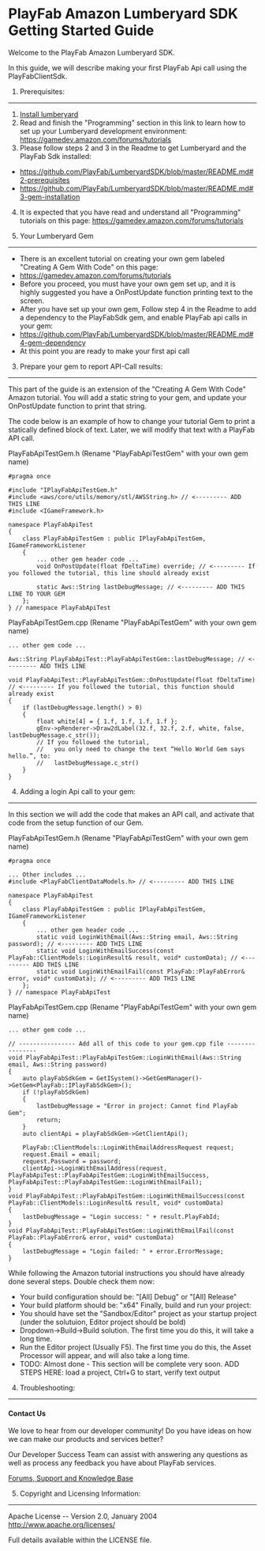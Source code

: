 PlayFab Amazon Lumberyard SDK Getting Started Guide
========
Welcome to the PlayFab Amazon Lumberyard SDK.

In this guide, we will describe making your first PlayFab Api call using the PlayFabClientSdk.

1. Prerequisites:
----

1. [Install lumberyard](https://aws.amazon.com/lumberyard/downloads/)
2. Read and finish the "Programming" section in this link to learn how to set up your Lumberyard development environment: https://gamedev.amazon.com/forums/tutorials
3. Please follow steps 2 and 3 in the Readme to get Lumberyard and the PlayFab Sdk installed:
 * https://github.com/PlayFab/LumberyardSDK/blob/master/README.md#2-prerequisites
 * https://github.com/PlayFab/LumberyardSDK/blob/master/README.md#3-gem-installation
4. It is expected that you have read and understand all "Programming" tutorials on this page: https://gamedev.amazon.com/forums/tutorials

2. Your Lumberyard Gem
----

* There is an excellent tutorial on creating your own gem labeled "Creating A Gem With Code" on this page:
 * https://gamedev.amazon.com/forums/tutorials
* Before you proceed, you must have your own gem set up, and it is highly suggested you have a OnPostUpdate function printing text to the screen.
* After you have set up your own gem, Follow step 4 in the Readme to add a dependency to the PlayFabSdk gem, and enable PlayFab api calls in your gem:
 * https://github.com/PlayFab/LumberyardSDK/blob/master/README.md#4-gem-dependency
* At this point you are ready to make your first api call

3. Prepare your gem to report API-Call results:
----

This part of the guide is an extension of the "Creating A Gem With Code" Amazon tutorial.  You will add a static string to your gem, and update your OnPostUpdate function to print that string.

The code below is an example of how to change your tutorial Gem to print a statically defined block of text.  Later, we will modify that text with a PlayFab API call.

PlayFabApiTestGem.h (Rename "PlayFabApiTestGem" with your own gem name)
```
#pragma once

#include "IPlayFabApiTestGem.h"
#include <aws/core/utils/memory/stl/AWSString.h> // <--------- ADD THIS LINE
#include <IGameFramework.h>

namespace PlayFabApiTest
{
    class PlayFabApiTestGem : public IPlayFabApiTestGem, IGameFrameworkListener
    {
        ... other gem header code ...
        void OnPostUpdate(float fDeltaTime) override; // <--------- If you followed the tutorial, this line should already exist

        static Aws::String lastDebugMessage; // <--------- ADD THIS LINE TO YOUR GEM
    };
} // namespace PlayFabApiTest
```

PlayFabApiTestGem.cpp (Rename "PlayFabApiTestGem" with your own gem name)
```
... other gem code ...

Aws::String PlayFabApiTest::PlayFabApiTestGem::lastDebugMessage; // <--------- ADD THIS LINE

void PlayFabApiTest::PlayFabApiTestGem::OnPostUpdate(float fDeltaTime) // <--------- If you followed the tutorial, this function should already exist
{
    if (lastDebugMessage.length() > 0)
    {
        float white[4] = { 1.f, 1.f, 1.f, 1.f };
        gEnv->pRenderer->Draw2dLabel(32.f, 32.f, 2.f, white, false, lastDebugMessage.c_str());
        // If you followed the tutorial,
        //   you only need to change the text “Hello World Gem says hello.”, to:
        //   lastDebugMessage.c_str()
    }
}
```

4. Adding a login Api call to your gem:
----

In this section we will add the code that makes an API call, and activate that code from the setup function of our Gem.

PlayFabApiTestGem.h (Rename "PlayFabApiTestGem" with your own gem name)
```
#pragma once

... Other includes ...
#include <PlayFabClientDataModels.h> // <--------- ADD THIS LINE

namespace PlayFabApiTest
{
    class PlayFabApiTestGem : public IPlayFabApiTestGem, IGameFrameworkListener
    {
        ... other gem header code ...
        static void LoginWithEmail(Aws::String email, Aws::String password); // <--------- ADD THIS LINE
        static void LoginWithEmailSuccess(const PlayFab::ClientModels::LoginResult& result, void* customData); // <--------- ADD THIS LINE
        static void LoginWithEmailFail(const PlayFab::PlayFabError& error, void* customData); // <--------- ADD THIS LINE
    };
} // namespace PlayFabApiTest
```

PlayFabApiTestGem.cpp (Rename "PlayFabApiTestGem" with your own gem name)
```
... other gem code ...

// ---------------- Add all of this code to your gem.cpp file ---------------- 
void PlayFabApiTest::PlayFabApiTestGem::LoginWithEmail(Aws::String email, Aws::String password)
{
    auto playFabSdkGem = GetISystem()->GetGemManager()->GetGem<PlayFab::IPlayFabSdkGem>();
    if (!playFabSdkGem)
    {
        lastDebugMessage = "Error in project: Cannot find PlayFab Gem";
        return;
    }
    auto clientApi = playFabSdkGem->GetClientApi();

    PlayFab::ClientModels::LoginWithEmailAddressRequest request;
    request.Email = email;
    request.Password = password;
    clientApi->LoginWithEmailAddress(request, PlayFabApiTest::PlayFabApiTestGem::LoginWithEmailSuccess, PlayFabApiTest::PlayFabApiTestGem::LoginWithEmailFail);
}
void PlayFabApiTest::PlayFabApiTestGem::LoginWithEmailSuccess(const PlayFab::ClientModels::LoginResult& result, void* customData)
{
    lastDebugMessage = "Login success: " + result.PlayFabId;
}
void PlayFabApiTest::PlayFabApiTestGem::LoginWithEmailFail(const PlayFab::PlayFabError& error, void* customData)
{
    lastDebugMessage = "Login failed: " + error.ErrorMessage;
}
```

While following the Amazon tutorial instructions you should have already done several steps.  Double check them now:
* Your build configuration should be:  "[All] Debug" or "[All] Release"
* Your build platform should be: "x64"
Finally, build and run your project:
* You should have set the "Sandbox/Editor" project as your startup project (under the solutuion, Editor project should be bold)
* Dropdown->Build->Build solution.  The first time you do this, it will take a long time.
* Run the Editor project (Usually F5).  The first time you do this, the Asset Processor will appear, and will also take a long time.
* TODO: Almost done - This section will be complete very soon. ADD STEPS HERE: load a project, Ctrl+G to start, verify text output

4. Troubleshooting:
----

#### Contact Us
We love to hear from our developer community!
Do you have ideas on how we can make our products and services better?

Our Developer Success Team can assist with answering any questions as well as process any feedback you have about PlayFab services.

[Forums, Support and Knowledge Base](https://community.playfab.com/hc/en-us)


5. Copyright and Licensing Information:
----
  Apache License --
  Version 2.0, January 2004
  http://www.apache.org/licenses/

  Full details available within the LICENSE file.

